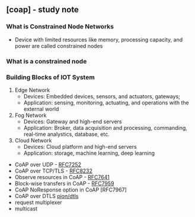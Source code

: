 ## [coap] - study note

### What is Constrained Node Networks
* Device with limited resources like memory, processing capacity, and power are called constrained nodes

### What is a constrained node


### Building Blocks of IOT System

1. Edge Network
    * Devices: Embedded devices, sensors, and actuators, gateways;
    * Application: sensing, monitoring, actuating, and operations with the external world
2. Fog Network
    * Devices: Gateway and high-end servers
    * Application: Broker, data acquisition and processing, commanding, real-time analystics, database, etc.
3. Cloud Network
    * Devices: Cloud platform and high-end servers
    * Application: storage, machine learning, deep learning



* CoAP over UDP - [RFC7252]()
* CoAP over TCP/TLS - [RFC8232]()
* Observe resources in CoAP - [RFC7641]()
* Block-wise transfers in CoAP - [RFC7959]()
* CoAP NoResponse option in CoAP [RFC7967]
* CoAP over DTLS [pion/dtls]()
* request multiplexer
* multicast
